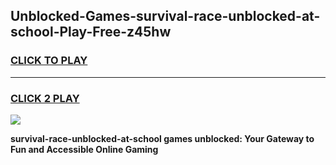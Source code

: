 
## Unblocked-Games-survival-race-unblocked-at-school-Play-Free-z45hw
<h3>
<a href="https://premium76.site?title=survival-race-unblocked-at-school&ref=12A">CLICK TO PLAY</a></h3>
<hr>

<h3>
<a href="https://premium76.site?title=survival-race-unblocked-at-school&ref=12A">CLICK 2 PLAY</a>
  
</h3>

<a href="https://premium76.site?title=survival-race-unblocked-at-school&ref=12A"><img src="https://clearcache.store/games.png"></a>


**survival-race-unblocked-at-school games unblocked: Your Gateway to Fun and Accessible Online Gaming**

